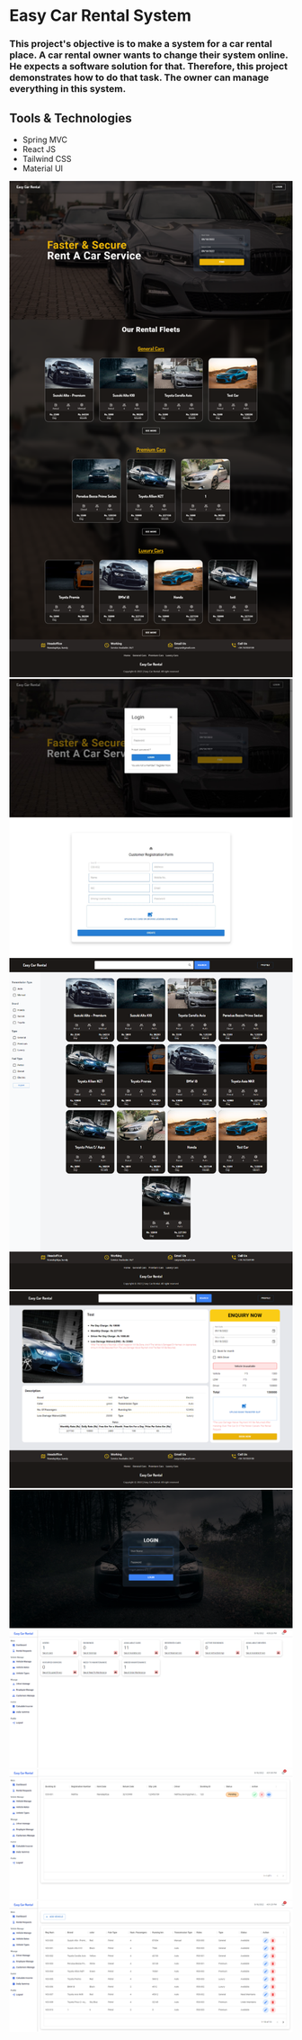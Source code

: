 # Easy Car Rental System
### This project's objective is to make a system for a car rental place. A car rental owner wants to change their system online. He expects a software solution for that. Therefore, this project demonstrates how to do that task. The owner can manage everything in this system.
## Tools & Technologies
* Spring MVC
* React JS
* Tailwind CSS
* Material UI

![frontend ui](screenshots/2.png)
![Login ui](screenshots/3.jpg)
![Register ui](screenshots/4.jpg)
![All Vehicles](screenshots/5.png)
![Selected vehicle details](screenshots/6.png)
![Admin Login](screenshots/10.png)
![Admin Dashboard](screenshots/7.png)
![Rental Req](screenshots/8.png)
![ADD Cars](screenshots/9.png)